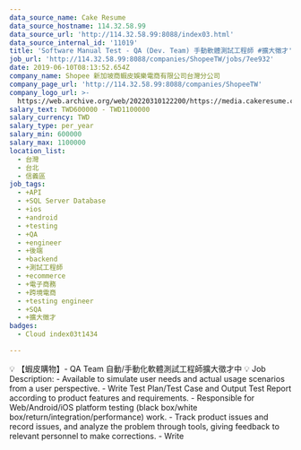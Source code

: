 ```yaml
---
data_source_name: Cake Resume
data_source_hostname: 114.32.58.99
data_source_url: 'http://114.32.58.99:8088/index03.html'
data_source_internal_id: '11019'
title: 'Software Manual Test - QA (Dev. Team) 手動軟體測試工程師 #擴大徵才'
job_url: 'http://114.32.58.99:8088/companies/ShopeeTW/jobs/7ee932'
date: 2019-06-10T08:13:52.654Z
company_name: Shopee 新加坡商蝦皮娛樂電商有限公司台灣分公司
company_page_url: 'http://114.32.58.99:8088/companies/ShopeeTW'
company_logo_url: >-
  https://web.archive.org/web/20220310122200/https://media.cakeresume.com/image/upload/s--HPkXNLP---/c_pad,fl_png8,h_200,w_200/v1560152414/i8d1cqdzwxq2jtvovavr.png
salary_text: TWD600000 - TWD1100000
salary_currency: TWD
salary_type: per_year
salary_min: 600000
salary_max: 1100000
location_list:
  - 台灣
  - 台北
  - 信義區
job_tags:
  - +API
  - +SQL Server Database
  - +ios
  - +android
  - +testing
  - +QA
  - +engineer
  - +後端
  - +backend
  - +測試工程師
  - +ecommerce
  - +電子商務
  - +跨境電商
  - +testing engineer
  - +SQA
  - +擴大徵才
badges:
  - Cloud index03t1434

---
```


💡 【蝦皮購物】- QA Team 自動/手動化軟體測試工程師擴大徵才中 💡 Job Description: - Available to simulate user needs and actual usage scenarios from a user perspective. - Write Test Plan/Test Case and Output Test Report according to product features and requirements. - Responsible for Web/Android/iOS platform testing (black box/white box/return/integration/performance) work. - Track product issues and record issues, and analyze the problem through tools, giving feedback to relevant personnel to make corrections. - Write 